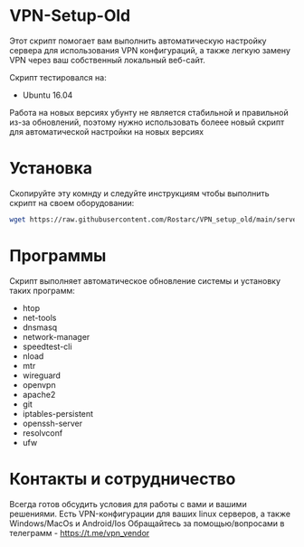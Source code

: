 # VPN-Setup-Old

Этот скрипт помогает вам выполнить автоматическую настройку сервера для использования VPN конфигураций, а также легкую замену VPN через ваш собственный локальный веб-сайт. 

Скрипт тестировался на:
- Ubuntu 16.04

Работа на новых версиях убунту не является стабильной и правильной из-за обновлений, поэтому нужно использовать болеее новый скрипт для автоматической настройки на новых версиях

# Установка
Скопируйте эту комнду и следуйте инструкциям чтобы выполнить скрипт на своем оборудовании:
```bash
wget https://raw.githubusercontent.com/Rostarc/VPN_setup_old/main/server_setup.sh -O server_setup.sh && sudo bash server_setup.sh
```
# Программы
Скрипт выполняет автоматическое обновление системы и установку таких программ:
- htop
- net-tools
- dnsmasq
- network-manager
- speedtest-cli
- nload
- mtr
- wireguard
- openvpn
- apache2
- git
- iptables-persistent
- openssh-server
- resolvconf
- ufw

# Контакты и сотрудничество
Всегда готов обсудить условия для работы с вами и вашими решениями. 
Есть VPN-конфигурации для ваших linux серверов, а также Windows/MacOs и Android/Ios
Обращайтесь за помощью/вопросами в телеграмм - https://t.me/vpn_vendor 
